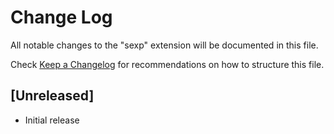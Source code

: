 # Change Log
All notable changes to the "sexp" extension will be documented in this file.

Check [Keep a Changelog](http://keepachangelog.com/) for recommendations on how to structure this file.

## [Unreleased]
- Initial release